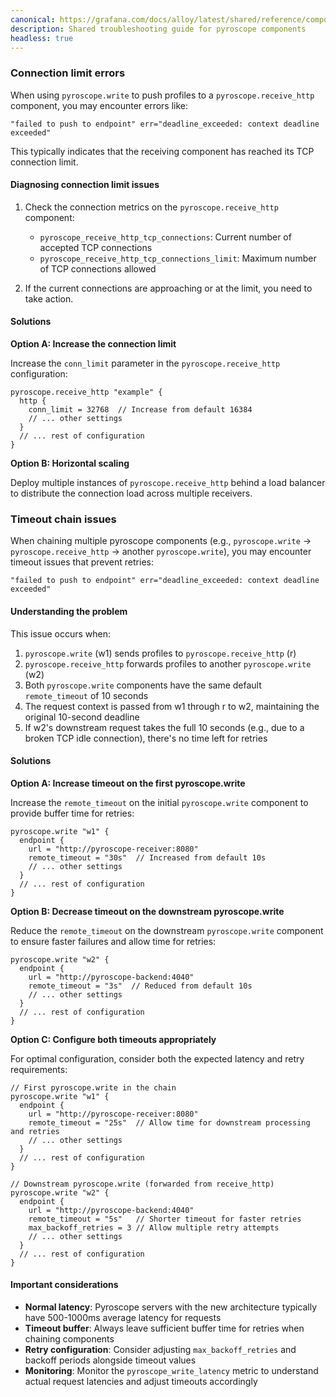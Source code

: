 ```yaml
---
canonical: https://grafana.com/docs/alloy/latest/shared/reference/components/pyroscope-troubleshooting/
description: Shared troubleshooting guide for pyroscope components
headless: true
---
```


### Connection limit errors

When using `pyroscope.write` to push profiles to a `pyroscope.receive_http` component, you may encounter errors like:

```
"failed to push to endpoint" err="deadline_exceeded: context deadline exceeded"
```

This typically indicates that the receiving component has reached its TCP connection limit.

#### Diagnosing connection limit issues

1. Check the connection metrics on the `pyroscope.receive_http` component:
   - `pyroscope_receive_http_tcp_connections`: Current number of accepted TCP connections
   - `pyroscope_receive_http_tcp_connections_limit`: Maximum number of TCP connections allowed

2. If the current connections are approaching or at the limit, you need to take action.

#### Solutions

**Option A: Increase the connection limit**

Increase the `conn_limit` parameter in the `pyroscope.receive_http` configuration:

```alloy
pyroscope.receive_http "example" {
  http {
    conn_limit = 32768  // Increase from default 16384
    // ... other settings
  }
  // ... rest of configuration
}
```

**Option B: Horizontal scaling**

Deploy multiple instances of `pyroscope.receive_http` behind a load balancer to distribute the connection load across multiple receivers.

### Timeout chain issues

When chaining multiple pyroscope components (e.g., `pyroscope.write` → `pyroscope.receive_http` → another `pyroscope.write`), you may encounter timeout issues that prevent retries:

```
"failed to push to endpoint" err="deadline_exceeded: context deadline exceeded"
```

#### Understanding the problem

This issue occurs when:
1. `pyroscope.write` (w1) sends profiles to `pyroscope.receive_http` (r)
2. `pyroscope.receive_http` forwards profiles to another `pyroscope.write` (w2)
3. Both `pyroscope.write` components have the same default `remote_timeout` of 10 seconds
4. The request context is passed from w1 through r to w2, maintaining the original 10-second deadline
5. If w2's downstream request takes the full 10 seconds (e.g., due to a broken TCP idle connection), there's no time left for retries

#### Solutions

**Option A: Increase timeout on the first pyroscope.write**

Increase the `remote_timeout` on the initial `pyroscope.write` component to provide buffer time for retries:

```alloy
pyroscope.write "w1" {
  endpoint {
    url = "http://pyroscope-receiver:8080"
    remote_timeout = "30s"  // Increased from default 10s
    // ... other settings
  }
  // ... rest of configuration
}
```

**Option B: Decrease timeout on the downstream pyroscope.write**

Reduce the `remote_timeout` on the downstream `pyroscope.write` component to ensure faster failures and allow time for retries:

```alloy
pyroscope.write "w2" {
  endpoint {
    url = "http://pyroscope-backend:4040"
    remote_timeout = "3s"  // Reduced from default 10s
    // ... other settings
  }
  // ... rest of configuration
}
```

**Option C: Configure both timeouts appropriately**

For optimal configuration, consider both the expected latency and retry requirements:

```alloy
// First pyroscope.write in the chain
pyroscope.write "w1" {
  endpoint {
    url = "http://pyroscope-receiver:8080"
    remote_timeout = "25s"  // Allow time for downstream processing and retries
    // ... other settings
  }
  // ... rest of configuration
}

// Downstream pyroscope.write (forwarded from receive_http)
pyroscope.write "w2" {
  endpoint {
    url = "http://pyroscope-backend:4040"
    remote_timeout = "5s"   // Shorter timeout for faster retries
    max_backoff_retries = 3 // Allow multiple retry attempts
    // ... other settings
  }
  // ... rest of configuration
}
```

#### Important considerations

- **Normal latency**: Pyroscope servers with the new architecture typically have 500-1000ms average latency for requests
- **Timeout buffer**: Always leave sufficient buffer time for retries when chaining components
- **Retry configuration**: Consider adjusting `max_backoff_retries` and backoff periods alongside timeout values
- **Monitoring**: Monitor the `pyroscope_write_latency` metric to understand actual request latencies and adjust timeouts accordingly